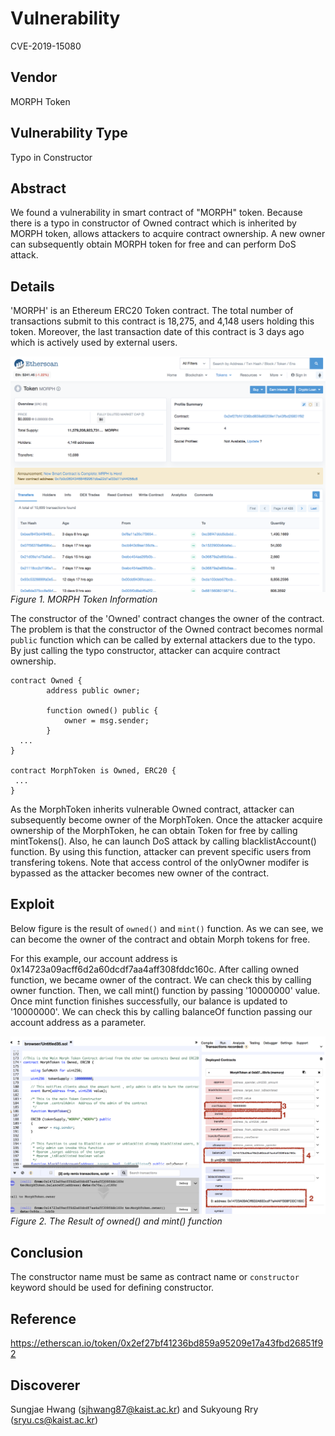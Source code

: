 # Vulnerability
CVE-2019-15080

## Vendor
MORPH Token

## Vulnerability Type
Typo in Constructor

## Abstract
We found a vulnerability in smart contract of "MORPH" token. Because there is a typo in constructor of Owned contract which is inherited by MORPH token, allows attackers to acquire contract ownership.
A new owner can subsequently obtain MORPH token for free and can perform DoS attack.

## Details
'MORPH' is an Ethereum ERC20 Token contract. The total number of transactions submit to this contract is 18,275, and 4,148 users holding this token.
Moreover, the last transaction date of this contract is 3 days ago which is actively used by external users.

![](./img/MORPH_1.png)
  *Figure 1. MORPH Token Information*

The constructor of the 'Owned' contract changes the owner of the contract. 
The problem is that the constructor of the Owned contract becomes normal `public` function which can be called by external attackers due to the typo.
By just calling the typo constructor, attacker can acquire contract ownership.

```
contract Owned {
        address public owner;

        function owned() public {
            owner = msg.sender;
        }
  ...
}

contract MorphToken is Owned, ERC20 {
 ...
}

```

As the MorphToken inherits vulnerable Owned contract, attacker can subsequently become owner of the MorphToken.
Once the attacker acquire ownership of the MorphToken, he can obtain Token for free by calling mintTokens().
Also, he can launch DoS attack by calling blacklistAccount() function. By using this function, attacker can prevent specific users from transfering tokens.
Note that access control of the onlyOwner modifer is bypassed as the attacker becomes new owner of the contract.


## Exploit

  Below figure is the result of `owned()` and `mint()` function. 
  As we can see, we can become the owner of the contract and obtain Morph tokens for free.
  
  For this example, our account address is 0x14723a09acff6d2a60dcdf7aa4aff308fddc160c.
  After calling owned function, we became owner of the contract. We can check this by calling owner function.
  Then, we call mint() function by passing '10000000' value. Once mint function finishes successfully, our balance is updated to '10000000'.
  We can check this by calling balanceOf function passing our account address as a parameter.


  ![](./img/MORPH_2.png)
  *Figure 2. The Result of owned() and mint() function*

## Conclusion
The constructor name must be same as contract name or `constructor` keyword should be used for defining constructor.

## Reference
https://etherscan.io/token/0x2ef27bf41236bd859a95209e17a43fbd26851f92

## Discoverer
Sungjae Hwang (sjhwang87@kaist.ac.kr) and Sukyoung Rry (sryu.cs@kaist.ac.kr)
